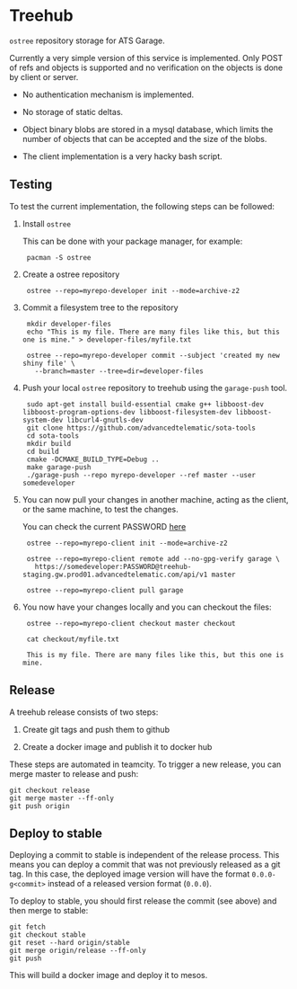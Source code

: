 # Treehub

`ostree` repository storage for ATS Garage.

Currently a very simple version of this service is implemented. Only
POST of refs and objects is supported and no verification on the
objects is done by client or server.

- No authentication mechanism is implemented.

- No storage of static deltas.

- Object binary blobs are stored in a mysql database, which limits the
  number of objects that can be accepted and the size of the blobs.

- The client implementation is a very hacky bash script.

## Testing

To test the current implementation, the following steps can be followed:

1. Install `ostree`

   This can be done with your package manager, for example:

        pacman -S ostree
  
2. Create a ostree repository

        ostree --repo=myrepo-developer init --mode=archive-z2
   
3. Commit a filesystem tree to the repository

        mkdir developer-files
        echo "This is my file. There are many files like this, but this one is mine." > developer-files/myfile.txt
    
        ostree --repo=myrepo-developer commit --subject 'created my new shiny file' \
          --branch=master --tree=dir=developer-files
        

4. Push your local `ostree` repository to treehub using the `garage-push` tool.

        sudo apt-get install build-essential cmake g++ libboost-dev libboost-program-options-dev libboost-filesystem-dev libboost-system-dev libcurl4-gnutls-dev
        git clone https://github.com/advancedtelematic/sota-tools
        cd sota-tools
        mkdir build
        cd build
        cmake -DCMAKE_BUILD_TYPE=Debug ..
        make garage-push
        ./garage-push --repo myrepo-developer --ref master --user somedeveloper

5. You can now pull your changes in another machine, acting as the
   client, or the same machine, to test the changes.
   
   You can check the current PASSWORD [here](https://github.com/advancedtelematic/treehub/blob/master/src/main/scala/com/advancedtelematic/treehub/http/Http.scala#L10)
   
        ostree --repo=myrepo-client init --mode=archive-z2
   
        ostree --repo=myrepo-client remote add --no-gpg-verify garage \
          https://somedeveloper:PASSWORD@treehub-staging.gw.prod01.advancedtelematic.com/api/v1 master
     
        ostree --repo=myrepo-client pull garage

6. You now have your changes locally and you can checkout the files:

        ostree --repo=myrepo-client checkout master checkout
   
        cat checkout/myfile.txt

        This is my file. There are many files like this, but this one is mine.


## Release

A treehub release consists of two steps:

1. Create git tags and push them to github

2. Create a docker image and publish it to docker hub

These steps are automated in teamcity. To trigger a new release, you
can merge master to release and push:

    git checkout release
    git merge master --ff-only
    git push origin
    
## Deploy to stable

Deploying a commit to stable is independent of the release
process. This means you can deploy a commit that was not previously
released as a git tag. In this case, the deployed image version will
have the format `0.0.0-g<commit>` instead of a released version format
(`0.0.0`).

To deploy to stable, you should first release the commit (see above)
and then merge to stable:

    git fetch
    git checkout stable
    git reset --hard origin/stable
    git merge origin/release --ff-only
    git push
    
This will build a docker image and deploy it to mesos.

